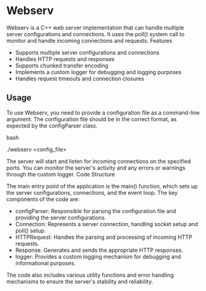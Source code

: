 # Webserv

Webserv is a C++ web server implementation that can handle multiple server configurations and connections. It uses the poll() system call to monitor and handle incoming connections and requests.
Features

- Supports multiple server configurations and connections
- Handles HTTP requests and responses
- Supports chunked transfer encoding
- Implements a custom logger for debugging and logging purposes
- Handles request timeouts and connection closures

## Usage

To use Webserv, you need to provide a configuration file as a command-line argument. The configuration file should be in the correct format, as expected by the configParser class.

bash

./webserv <config_file>

The server will start and listen for incoming connections on the specified ports. You can monitor the server's activity and any errors or warnings through the custom logger.
Code Structure

The main entry point of the application is the main() function, which sets up the server configurations, connections, and the event loop. The key components of the code are:

- configParser: Responsible for parsing the configuration file and providing the server configurations.
- Connection: Represents a server connection, handling socket setup and poll() setup.
- HTTPRequest: Handles the parsing and processing of incoming HTTP requests.
- Response: Generates and sends the appropriate HTTP responses.
- logger: Provides a custom logging mechanism for debugging and informational purposes.

The code also includes various utility functions and error handling mechanisms to ensure the server's stability and reliability.
